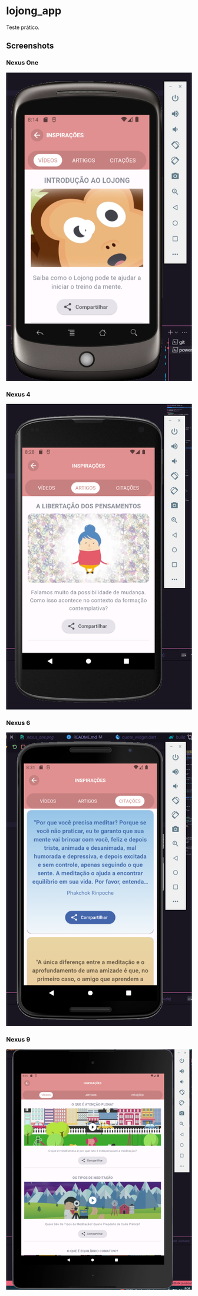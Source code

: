 # lojong_app

Teste prático.

## Screenshots

### Nexus One
![Nexus One Screenshot](screenshots/nexus_one.png)

### Nexus 4
![Nexus 4 Screenshot](screenshots/nexus_four.png)

### Nexus 6
![Nexus 6 Screenshot](screenshots/nexus_six.png)

### Nexus 9
![Nexus 9 Screenshot](screenshots/nexus_nine.png)